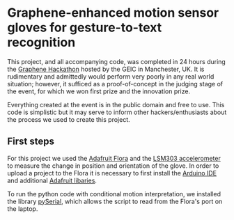 # Graphene-enhanced motion sensor gloves for gesture-to-text recognition

This project, and all accompanying code, was completed in 24 hours during the [Graphene Hackathon](https://www.graphenehackathon.com/) hosted by the GEIC in Manchester, UK. It is rudimentary and admittedly would perform very poorly in any real world situation; however, it sufficed as a proof-of-concept in the judging stage of the event, for which we won first prize and the innovation prize. 

Everything created at the event is in the public domain and free to use. This code is simplistic but it may serve to inform other hackers/enthusiasts about the process we used to create this project. 

## First steps
For this project we used the [Adafruit Flora](https://learn.adafruit.com/) and the [LSM303 accelerometer](https://learn.adafruit.com/lsm303-accelerometer-slash-compass-breakout) to measure the change in position and orientation of the glove. In order to upload a project to the Flora it is necessary to first install the [Arduino IDE](https://www.arduino.cc/en/Main/Software) and additional [Adafruit libaries](https://learn.adafruit.com/flora-accelerometer/downloads). 

To run the python code with conditional motion interpretation, we installed the library [pySerial](https://github.com/pyserial/pyserial), which allows the script to read from the Flora's port on the laptop. 
